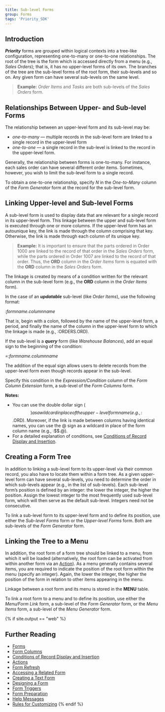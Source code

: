 ```yaml
---
title: Sub-level Forms
group: Forms
tags: 'Priority_SDK'
---
```


## Introduction

***Priority*** forms are grouped within logical contexts into a
tree-like configuration, representing one-to-many or one-to-one
relationships. The root of the tree is the form which is accessed
directly from a menu (e.g., *Sales Orders*); that is, it has no
upper-level forms of its own. The branches of the tree are the sub-level
forms of the root form, their sub-levels and so on. Any given form can
have several sub-levels on the same level.

> **Example:** *Order Items* and *Tasks* are both sub-levels of the
> *Sales Orders* form.

## Relationships Between Upper- and Sub-level Forms

The relationship between an upper-level form and its sub-level may be:

-   *one-to-many* — multiple records in the sub-level form are linked to
    a single record in the upper-level form
-   *one-to-one* — a single record in the sub-level is linked to the
    record in the upper-level form.

Generally, the relationship between forms is one-to-many. For instance,
each sales order can have several different order items. Sometimes,
however, you wish to limit the sub-level form to a single record.

To obtain a one-to-one relationship, specify *N* in the *One-to-Many*
column of the *Form Generator* form at the record for the sub-level
form.

## Linking Upper-level and Sub-level Forms

A sub-level form is used to display data that are relevant for a single
record in its upper-level form. This linkage between the upper and
sub-level form is executed through one or more columns. If the
upper-level form has an autounique key, the link is made through the
column comprising that key. Otherwise, the link is made through each
column of its unique key.

> **Example:** It is important to ensure that the parts ordered in Order
> 1000 are linked to the record of that order in the *Sales Orders*
> form, while the parts ordered in Order 1007 are linked to the record
> of that order. Thus, the **ORD** column in the *Order Items* form is
> equated with the **ORD** column in the *Sales Orders* form.

The linkage is created by means of a condition written for the relevant
column in the sub-level form (e.g., the **ORD** column in the *Order
Items* form).

In the case of an ***updatable*** sub-level (like *Order Items*), use
the following format:

  
*:formname.columnname*

That is, begin with a colon, followed by the name of the upper-level
form, a period, and finally the name of the column in the upper-level
form to which the linkage is made (e.g., :ORDERS.ORD).

If the sub-level is a ***query*** form (like *Warehouse Balances*), add
an equal sign to the beginning of the condition:

  
*=:formname.columnname*

The addition of the equal sign allows users to delete records from the
upper-level form even though records appear in the sub-level.

Specify this condition in the *Expression/Condition* column of the *Form
Column Extension* form, a sub-level of the *Form Columns* form.


**Notes:**

-   You can use the double dollar sign ($$) as a wildcard in place of
    the upper-level form name (e.g., :$$.ORD). Moreover, if the link is
    made between columns having identical names, you can use the @ sign
    as a wildcard in place of the form column name (e.g., :$$.@).  
-   For a detailed explanation of conditions, see [Conditions of Record Display and Insertion](Conditions-Record-Display ).


## Creating a Form Tree

In addition to linking a sub-level form to its upper-level via their
common record, you also have to locate them within a form tree. As a
given upper-level form can have several sub-levels, you need to
determine the order in which sub-levels appear (e.g., in the list of
sub-levels). Each sub-level form’s position is defined by an integer:
the lower the integer, the higher the position. Assign the lowest
integer to the most frequently used sub-level form, which will then
serve as the default sub-level. Integers need not be consecutive.

To link a sub-level form to its upper-level form and to define its
position, use either the *Sub-level Forms* form or the *Upper-level
Forms* form. Both are sub-levels of the *Form Generator* form.

## Linking the Tree to a Menu

In addition, the root form of a form tree should be linked to a menu,
from which it will be loaded (alternatively, the root form can be
activated from within another form via an [Action](Actions)). As a menu generally
contains several items, you are required to indicate the position of the
root form within the menu (specify an integer). Again, the lower the
integer, the higher the position of the form in relation to other items
appearing in the menu.

Linkage between a root form and its menu is stored in the **MENU**
table.

To link a root form to a menu and to define its position, use either the
*Menu/Form Link* form, a sub-level of the *Form Generator* form, or the
*Menu Items* form, a sub-level of the *Menu Generator* form.

{% if site.output == "web" %}
## Further Reading

-   [Forms](Forms )
-   [Form Columns](Form-Columns )
-   [Conditions of Record Display and Insertion](Conditions-Record-Display )
-   [Actions](Actions)
-   [Form Refresh](Form-Refresh )
-   [Accessing a Related Form](Accessing-Related-Form )
-   [Creating a Text Form](Create-Text-Form )
-   [Designing a Form](Default-Design)
-   [Form Triggers](Form-Triggers )
-   [Form Preparation](Form-Preparation )
-   [Help Messages](Help-Messages )
-   [Rules for Customizing](Customization-Rules )
{% endif %}